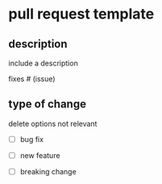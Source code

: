# pull request template

## description

include a description

fixes # (issue)

## type of change

delete options not relevant

- [ ] bug fix
- [ ] new feature
- [ ] breaking change

